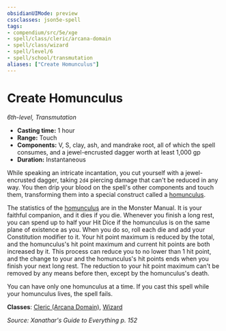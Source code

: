```yaml
---
obsidianUIMode: preview
cssclasses: json5e-spell
tags:
- compendium/src/5e/xge
- spell/class/cleric/arcana-domain
- spell/class/wizard
- spell/level/6
- spell/school/transmutation
aliases: ["Create Homunculus"]
---
```

# Create Homunculus
*6th-level, Transmutation*  

- **Casting time:** 1 hour
- **Range:** Touch
- **Components:** V, S, clay, ash, and mandrake root, all of which the spell consumes, and a jewel-encrusted dagger worth at least 1,000 gp
- **Duration:** Instantaneous

While speaking an intricate incantation, you cut yourself with a jewel-encrusted dagger, taking `2d4` piercing damage that can't be reduced in any way. You then drip your blood on the spell's other components and touch them, transforming them into a special construct called a [homunculus](z_compendium/bestiary/construct/homunculus.md).

The statistics of the [homunculus](z_compendium/bestiary/construct/homunculus.md) are in the Monster Manual. It is your faithful companion, and it dies if you die. Whenever you finish a long rest, you can spend up to half your Hit Dice if the homunculus is on the same plane of existence as you. When you do so, roll each die and add your Constitution modifier to it. Your hit point maximum is reduced by the total, and the homunculus's hit point maximum and current hit points are both increased by it. This process can reduce you to no lower than 1 hit point, and the change to your and the homunculus's hit points ends when you finish your next long rest. The reduction to your hit point maximum can't be removed by any means before then, except by the homunculus's death.

You can have only one homunculus at a time. If you cast this spell while your homunculus lives, the spell fails.

**Classes**: [Cleric (Arcana Domain)](z_compendium/classes/cleric-arcana-domain-scag.md), [Wizard](z_compendium/classes/wizard.md)

*Source: Xanathar's Guide to Everything p. 152*